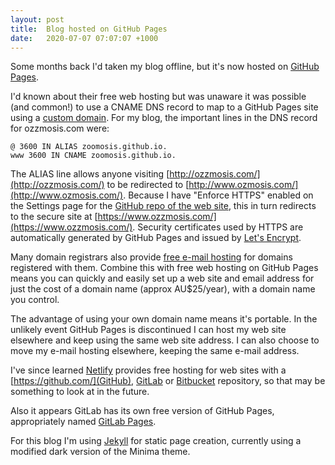 ```yaml
---
layout: post
title:  Blog hosted on GitHub Pages
date:   2020-07-07 07:07:07 +1000
---
```

Some months back I'd taken my blog offline, but it's now hosted on [GitHub
Pages](https://pages.github.com/).

I'd known about their free web hosting but was unaware it was possible (and
common!) to use a CNAME DNS record to map to a GitHub Pages site using a
[custom domain](https://docs.github.com/en/github/working-with-github-pages/configuring-a-custom-domain-for-your-github-pages-site).
For my blog, the important lines in the DNS record for ozzmosis.com were:

```
@ 3600 IN ALIAS zoomosis.github.io.
www 3600 IN CNAME zoomosis.github.io.
```

The ALIAS line allows anyone visiting
[http://ozzmosis.com/](http://ozzmosis.com/) to be redirected to
[http://www.ozmosis.com/](http://www.ozmosis.com/). Because I have "Enforce
HTTPS" enabled on the Settings page for the [GitHub repo of the web
site](https://github.com/zoomosis/ozzmosis.com), this in turn redirects to the
secure site at [https://www.ozzmosis.com/](https://www.ozzmosis.com/). Security
certificates used by HTTPS are automatically generated by GitHub Pages and
issued by [Let's Encrypt](https://letsencrypt.org/).

Many domain registrars also provide [free e-mail
hosting](https://docs.gandi.net/en/gandimail/index.html) for domains registered
with them. Combine this with free web hosting on GitHub Pages means you can
quickly and easily set up a web site and email address for just the cost of a
domain name (approx AU$25/year), with a domain name you control.

The advantage of using your own domain name means it's portable. In the
unlikely event GitHub Pages is discontinued I can host my web site elsewhere
and keep using the same web site address. I can also choose to move my e-mail
hosting elsewhere, keeping the same e-mail address.

I've since learned [Netlify](https://www.netlify.com/) provides free hosting
for web sites with a [https://github.com/](GitHub),
[GitLab](https://about.gitlab.com/) or [Bitbucket](https://bitbucket.org/)
repository, so that may be something to look at in the future.

Also it appears GitLab has its own free version of GitHub Pages, appropriately
named [GitLab Pages](https://docs.gitlab.com/ee/user/project/pages/).

For this blog I'm using [Jekyll](https://jekyllrb.com/) for static page
creation, currently using a modified dark version of the Minima theme.
